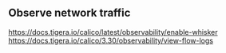 ## Observe network traffic

https://docs.tigera.io/calico/latest/observability/enable-whisker
https://docs.tigera.io/calico/3.30/observability/view-flow-logs
